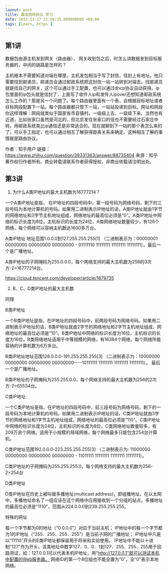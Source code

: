 ```yaml
---
layout: post
title: 趣谈网络协议-学习
date: 2022-11-27 21:58:35.000000000 +08:00
tags: [Learn, https ]
---
```


## 第1讲

数据包由源主机发到网关（路由器）， 网关收到包之后，时怎么讲数据发到目标服务器的，中间的链路是怎样的？

主机根本不需要知道对端在哪里。主机发包相当于写了封信，信封上有地址。他只需要找到邮递员，邮递员会通过邮政系统把这封信一站一站转到对端去。找邮递员就是找自己的网关，这个可以通过手工配置，也可以通过dhcp协议自动获得。ip包里面的ip包头就是信封了，上面写了收件人ip和发件人ipover还想知道邮政系统怎么工作的？那是另一个问题了。每个路由器里面有一个表，会根据目标地址或者目标网段配置下一站。每个路由器都只管下一站，一站站投递到目标。网址和网段你这样理解：网段就类似于国家省市县镇村。一级级上去，一级级下来。当然也有近道，比如张家口虽然是河北的，但北京发往张家口的信也不需要经过石家庄中转。用邮政系统类比ip通信还是非常适合的。现在就聊到下一站的那个表怎么来的了。可以手工指定，也可以通过相互了解获得距离关系来确定。这种相互了解的事情就是路由协议。

作者：知乎用户
链接：https://www.zhihu.com/question/39331363/answer/88735404
来源：知乎
著作权归作者所有。商业转载请联系作者获得授权，非商业转载请注明出处。

## 第3讲

1. 为什么A类IP地址的最大主机数为16777214？

一个A类IP地址是指， 在IP地址的四段号码中，第一段号码为网络号码，剩下的三段号码为本地计算机的号码。如果用二进制表示IP地址的话，A类IP地址就由1字节的网络地址和3字节主机地址组成，网络地址的最高位必须是“0”。A类IP地址中网络的标识长度为8位，主机标识的长度为24位，A类网络地址数量较少，有126个网络，每个网络可以容纳主机数达1600多万台。

A类IP地址 地址范围1.0.0.0到127.255.255.255[1]  （二进制表示为：00000001 00000000 00000000 00000000 - 01111110 11111111 11111111 11111111）。最后一个是广播地址。

A类IP地址的子网掩码为255.0.0.0，每个网络支持的最大主机数为256的3次方-2=16777214台。

https://cloud.tencent.com/developer/article/1679735

2. B、C、D类IP地址的最大主机数

同理

B类IP地址

一个B类IP地址是指，在IP地址的四段号码中，前两段号码为网络号码。如果用二进制表示IP地址的话，B类IP地址就由2字节的网络地址和2字节主机地址组成，网络地址的最高位必须是“10”。B类IP地址中网络的标识长度为16位，主机标识的长度为16位，B类网络地址适用于中等规模的网络，有16384个网络，每个网络所能容纳的计算机数为6万多台。

B类IP地址地址范围128.0.0.0-191.255.255.255[3]  （二进制表示为：10000000 00000000 00000000 00000000----10111111 11111111 11111111 11111111）。 最后一个是广播地址。

B类IP地址的子网掩码为255.255.0.0，每个网络支持的最大主机数为256的2次方-2=65534台。

C类IP地址

一个C类IP地址是指，在IP地址的四段号码中，前三段号码为网络号码，剩下的一段号码为本地计算机的号码。如果用二进制表示IP地址的话，C类IP地址就由3字节的网络地址和1字节主机地址组成，网络地址的最高位必须是“110”。C类IP地址中网络的标识长度为24位，主机标识的长度为8位，C类网络地址数量较多，有209万余个网络。适用于小规模的局域网络，每个网络最多只能包含254台计算机。

C类IP地址范围192.0.0.0-223.255.255.255[3]  （二进制表示为: 11000000 00000000 00000000 00000000 - 11011111 11111111 11111111 11111111）。

C类IP地址的子网掩码为255.255.255.0，每个网络支持的最大主机数为256-2=254台

D类IP地址

D类IP地址在历史上被叫做多播地址(multicast address)，即组播地址。在以太网中，多播地址命名了一组应该在这个网络中应用接收到一个分组的站点。多播地址的最高位必须是“1110”，范围从224.0.0.0到239.255.255.255。

特殊的网址

每一个字节都为0的地址（“0.0.0.0”）对应于当前主机；
IP地址中的每一个字节都为1的IP地址（“255．255．255．255”）是当前子网的广播地址；
IP地址中凡是以“11110”开头的E类IP地址都保留用于将来和实验使用。
IP地址中不能以十进制“127”作为开头，该类地址中数字127．0．0．1到127．255．255．255用于回路测试，如：127.0.0.1可以代表本机IP地址，用“http://127.0.0.1”就可以测试本机中配置的Web服务器。
网络ID的第一个8位组也不能全置为“0”，全“0”表示本地网络。